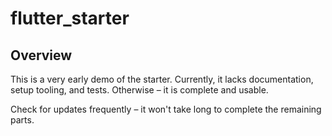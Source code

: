 # flutter_starter

## Overview

This is a very early demo of the starter. Currently, it lacks documentation, setup tooling, and tests. Otherwise – it is complete and usable. 

Check for updates frequently – it won't take long to complete the remaining parts.

